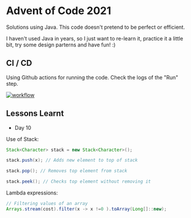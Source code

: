 # Advent of Code 2021

Solutions using Java. This code doesn't pretend to be perfect or efficient. 

I haven't used Java in years, so I just want to re-learn it, practice it a little bit, try some design parterns and have fun! :)


## CI / CD
Using Github actions for running the code. Check the logs of the "Run" step.

[![workflow](https://github.com/imdany/AdventOfCode2021/actions/workflows/maven.yml/badge.svg)](https://github.com/imdany/AdventOfCode2021/actions/workflows/maven.yml)

## Lessons Learnt  

- Day 10

Use of Stack:

```java
Stack<Character> stack = new Stack<Character>();

stack.push(x); // Adds new element to top of stack

stack.pop(); // Removes top element from stack

stack.peek(); // Checks top element without removing it

```

Lambda expressions:

```java
// Filtering values of an array
Arrays.stream(cost).filter(x -> x !=0 ).toArray(Long[]::new);
```